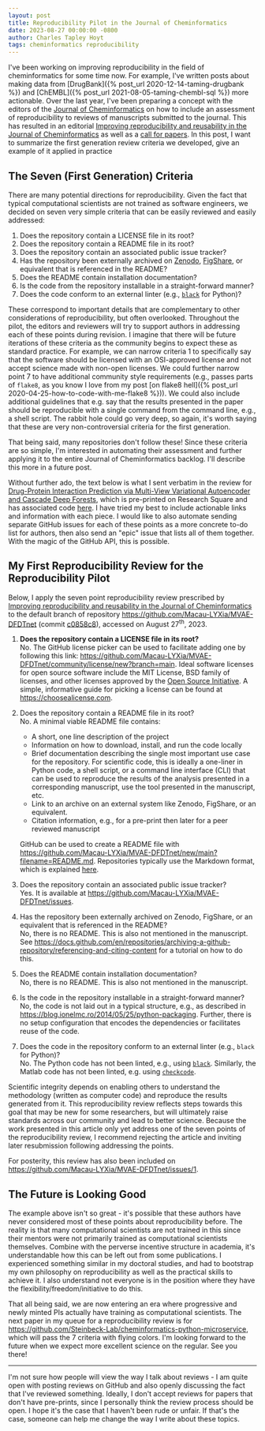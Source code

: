 ```yaml
---
layout: post
title: Reproducibility Pilot in the Journal of Cheminformatics
date: 2023-08-27 00:00:00 -0800
author: Charles Tapley Hoyt
tags: cheminformatics reproducibility
---
```


I've been working on improving reproducibility in the field of cheminformatics
for some time now. For example, I've written posts about making data from
[DrugBank]({% post_url 2020-12-14-taming-drugbank %}) and
[ChEMBL]({% post_url 2021-08-05-taming-chembl-sql %}) more actionable. Over the
last year, I've been preparing a concept with the editors of the
[Journal of Cheminformatics](https://jcheminf.biomedcentral.com) on how to
include an assessment of reproducibility to reviews of manuscripts submitted to
the journal. This has resulted in an editorial
[Improving reproducibility and reusability in the Journal of Cheminformatics](https://doi.org/10.1186/s13321-023-00730-y)
as well as a
[call for papers](https://www.biomedcentral.com/collections/irrijc). In this
post, I want to summarize the first generation review criteria we developed,
give an example of it applied in practice

## The Seven (First Generation) Criteria

There are many potential directions for reproducibility. Given the fact that
typical computational scientists are not trained as software engineers, we
decided on seven very simple criteria that can be easily reviewed and easily
addressed:

1. Does the repository contain a LICENSE file in its root?
2. Does the repository contain a README file in its root?
3. Does the repository contain an associated public issue tracker?
4. Has the repository been externally archived on [Zenodo](https://zenodo.org/),
   [FigShare](https://figshare.com/), or equivalent that is referenced in the
   README?
5. Does the README contain installation documentation?
6. Is the code from the repository installable in a straight-forward manner?
7. Does the code conform to an external linter (e.g.,
   [`black`](https://github.com/psf/black) for Python)?

These correspond to important details that are complementary to other
considerations of reproducibility, but often overlooked. Throughout the pilot,
the editors and reviewers will try to support authors in addressing each of
these points during revision. I imagine that there will be future iterations of
these criteria as the community begins to expect these as standard practice. For
example, we can narrow criteria 1 to specifically say that the software should
be licensed with an OSI-approved license and not accept science made with
non-open licenses. We could further narrow point 7 to have additional community
style requirements (e.g., passes parts of `flake8`, as you know I love from my
post [on flake8 hell]({% post_url 2020-04-25-how-to-code-with-me-flake8 %})). We
could also include additional guidelines that e.g. say that the results
presented in the paper should be reproducible with a single command from the
command line, e.g., a shell script. The rabbit hole could go very deep, so
again, it's worth saying that these are very non-controversial criteria for the
first generation.

That being said, many repositories don't follow these! Since these criteria are
so simple, I'm interested in automating their assessment and further applying it
to the entire Journal of Cheminformatics backlog. I'll describe this more in a
future post.

Without further ado, the text below is what I sent verbatim in the review for
[Drug-Protein Interaction Prediction via Multi-View Variational Autoencoder and Cascade Deep Forests](https://doi.org/10.21203/rs.3.rs-3242419/v1),
which is pre-printed on Research Square and has associated code
[here](https://github.com/Macau-LYXia/MVAE-DFDTnet). I have tried my best to
include actionable links and information with each piece. I would like to also
automate sending separate GitHub issues for each of these points as a more
concrete to-do list for authors, then also send an "epic" issue that lists all
of them together. With the magic of the GitHub API, this is possible.

## My First Reproducibility Review for the Reproducibility Pilot

Below, I apply the seven point reproducibility review prescribed by
[Improving reproducibility and reusability in the Journal of Cheminformatics](https://doi.org/10.1186/s13321-023-00730-y)
to the default branch of repository https://github.com/Macau-LYXia/MVAE-DFDTnet
(commit
[c0858c8](https://github.com/Macau-LYXia/MVAE-DFDTnet/commit/c0858c8cdf61d62f945fbd74d0d60f2531394287)),
accessed on August 27<sup>th</sup>, 2023.

1. **Does the repository contain a LICENSE file in its root?**<br/> No. The
   GitHub license picker can be used to facilitate adding one by following this
   link:
   https://github.com/Macau-LYXia/MVAE-DFDTnet/community/license/new?branch=main.
   Ideal software licenses for open source software include the MIT License, BSD
   family of licenses, and other licenses approved by the
   [Open Source Initiative](https://opensource.org/licenses). A simple,
   informative guide for picking a license can be found at
   https://choosealicense.com.
2. Does the repository contain a README file in its root?<br/> No. A minimal
   viable README file contains:

   - A short, one line description of the project
   - Information on how to download, install, and run the code locally
   - Brief documentation describing the single most important use case for the
     repository. For scientific code, this is ideally a one-liner in Python
     code, a shell script, or a command line interface (CLI) that can be used to
     reproduce the results of the analysis presented in a corresponding
     manuscript, use the tool presented in the manuscript, etc.
   - Link to an archive on an external system like Zenodo, FigShare, or an
     equivalent.
   - Citation information, e.g., for a pre-print then later for a peer reviewed
     manuscript

   GitHub can be used to create a README file with
   https://github.com/Macau-LYXia/MVAE-DFDTnet/new/main?filename=README.md.
   Repositories typically use the Markdown format, which is explained
   [here](https://docs.github.com/en/get-started/writing-on-github/getting-started-with-writing-and-formatting-on-github/basic-writing-and-formatting-syntax).

3. Does the repository contain an associated public issue tracker?<br/> Yes. It
   is available at https://github.com/Macau-LYXia/MVAE-DFDTnet/issues.
4. Has the repository been externally archived on Zenodo, FigShare, or an
   equivalent that is referenced in the README?<br/> No, there is no README.
   This is also not mentioned in the manuscript. See
   https://docs.github.com/en/repositories/archiving-a-github-repository/referencing-and-citing-content
   for a tutorial on how to do this.
5. Does the README contain installation documentation?<br/> No, there is no
   README. This is also not mentioned in the manuscript.
6. Is the code in the repository installable in a straight-forward manner?<br/>
   No, the code is not laid out in a typical structure, e.g., as described in
   https://blog.ionelmc.ro/2014/05/25/python-packaging. Further, there is no
   setup configuration that encodes the dependencies or facilitates reuse of the
   code.
7. Does the code in the repository conform to an external linter (e.g., `black`
   for Python)?<br/> No. The Python code has not been linted, e.g., using
   [`black`](https://github.com/psf/black). Similarly, the Matlab code has not
   been linted, e.g. using
   [`checkcode`](https://de.mathworks.com/help/matlab/ref/checkcode.html).

Scientific integrity depends on enabling others to understand the methodology
(written as computer code) and reproduce the results generated from it. This
reproducibility review reflects steps towards this goal that may be new for some
researchers, but will ultimately raise standards across our community and lead
to better science. Because the work presented in this article only yet address
one of the seven points of the reproducibility review, I recommend rejecting the
article and inviting later resubmission following addressing the points.

For posterity, this review has also been included on
https://github.com/Macau-LYXia/MVAE-DFDTnet/issues/1.

## The Future is Looking Good

The example above isn't so great - it's possible that these authors have never
considered most of these points about reproducibility before. The reality is
that many computational scientists are not trained in this since their mentors
were not primarily trained as computational scientists themselves. Combine with
the perverse incentive structure in academia, it's understandable how this can
be left out from some publications. I experienced something similar in my
doctoral studies, and had to bootstrap my own philosophy on reproducibility as
well as the practical skills to achieve it. I also understand not everyone is in
the position where they have the flexibility/freedom/initiative to do this.

That all being said, we are now entering an era where progressive and newly
minted PIs actually have training as computational scientists. The next paper in
my queue for a reproducibility review is for
https://github.com/Steinbeck-Lab/cheminformatics-python-microservice, which will
pass the 7 criteria with flying colors. I'm looking forward to the future when
we expect more excellent science on the regular. See you there!

---

I'm not sure how people will view the way I talk about reviews - I am quite open
with posting reviews on GitHub and also openly discussing the fact that I've
reviewed something. Ideally, I don't accept reviews for papers that don't have
pre-prints, since I personally think the review process should be open. I hope
it's the case that I haven't been rude or unfair. If that's the case, someone
can help me change the way I write about these topics.

